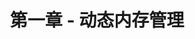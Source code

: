 ---
title: "第一章 - 动态内存管理"
menu:
  main:
    identifier: "cpp-memory"
    parent: "cpp"
    name: "动态内存管理"
    weight: 1
---